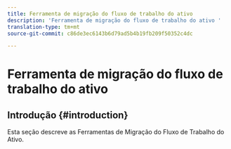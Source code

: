 ```yaml
---
title: Ferramenta de migração do fluxo de trabalho do ativo
description: 'Ferramenta de migração do fluxo de trabalho do ativo '
translation-type: tm+mt
source-git-commit: c86de3ec6143b6d79ad5b4b19fb209f50352c4dc

---
```



# Ferramenta de migração do fluxo de trabalho do ativo

## Introdução {#introduction}

Esta seção descreve as Ferramentas de Migração do Fluxo de Trabalho do Ativo.
